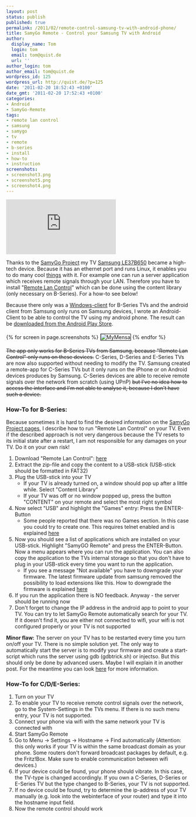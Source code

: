 ```yaml
---
layout: post
status: publish
published: true
permalink: /2011/02/remote-control-samsung-tv-with-android-phone/
title: SamyGo Remote - Control your Samsung TV with Android
author:
  display_name: Tom
  login: tom
  email: tom@quist.de
  url: ''
author_login: tom
author_email: tom@quist.de
wordpress_id: 125
wordpress_url: http://quist.de/?p=125
date: '2011-02-20 18:52:43 +0100'
date_gmt: '2011-02-20 17:52:43 +0100'
categories:
- Android
- SamyGo-Remote
tags:
- remote lan control
- samsung
- samygo
- tv
- remote
- b-series
- install
- how-to
- instruction
screenshots:
- screenshot3.png
- screenshot5.png
- screenshot4.png
---
```

![qrcode](https://qrcode.kaywa.com/img.php?s=3&d=https%3a%2f%2fplay.google.com%2fstore%2fapps%2fdetails%3fid%3dde.quist.app.samyGoRemote)

Thanks to the [SamyGo Project](http://samygo.tv/) my TV [Samsung LE37B650](http://www.samsung.com/de/support/model/LE37B650T2PXZG) became a high-tech device. Because it has an ethernet port and runs Linux, it enables you to do many cool [things](http://wiki.samygo.tv/index.php5/Content_Library_applications_list) with it. For example one can run a server application which receives remote signals through your LAN. Therefore you have to install "[Remote Lan Control](http://wiki.samygo.tv/index.php5/Content_Library_applications_list#Remote_LAN_Control)" which can be done using the content library (only necessary on B-Series). For a how-to see below!

Because there only was a [Windows-client](http://wiki.samygo.tv/index.php5/Content_Library_applications_list#Remote_LAN_Control) for B-Series TVs and the android client from Samsung only runs on Samsung devices, I wrote an Android-Client to be able to control the TV using my android phone. The result can be [downloaded from the Android Play Store](https://play.google.com/store/apps/details?id=de.quist.app.samyGoRemote).

{% for screen in page.screenshots %}<img src="{{ screen | prepend: '/assets/' | prepend: site.baseurl | replace: '//', '/' }}" alt="MyMensa" style="display: inline-block; margin: 5px; border: 1px solid black;"/>{% endfor %}

<del>The app only works for B-Series TVs from Samsung, because "Remote Lan Control" only runs on these devices.</del> C-Series, D-Series and E-Series TVs are now also supported without needing to modify the TV. Samsung created a remote-app for C-Series TVs but it only runs on the iPhone or on Android devices produces by Samsung. C-Series devices are able to receive remote signals over the network from scratch (using UPnP) <del>but I've no idea how to access the interface and I'm not able to analyse it, because I don't have such a device.</del>

### How-To for B-Series:

Because sometimes it is hard to find the desired information on the [SamyGo Project pages](http://samygo.tv/), I describe how to run "Remote Lan Control" on your TV. Even if the described approach is not very dangerous because the TV resets to its initial state after a restart, I am not responsible for any damages on your TV. Do it on your own risk!

1.  Download "Remote Lan Control": [here](http://download.samygo.tv/B%20Series/Content%20Library%20Applications/Remote%20LAN%20Control%20%28v0.1%29.zip)
2.  Extract the zip-file and copy the content to a USB-stick (USB-stick should be formatted in FAT32)
3.  Plug the USB-stick into your TV
    *   If your TV is already turned on, a window should pop up after a little while. Select "Content Library"
    *   If your TV was off or no window popped up, press the button "CONTENT" on your remote and select the most right symbol
4.  Now select "USB" and highlight the "Games" entry: Press the ENTER-Button
    *   Some people reported that there was no Games section. In this case you could try to create one. This requires telnet enabled and is explained [here](http://wiki.samygo.tv/index.php5/Enable_GAME_menu_option_at_Plasma_series)
5.  Now you should see a list of applications which are installed on your USB-stick. Highlight "SamyGO Remote" and press the ENTER-Button. Now a menu appears where you can run the application. You can also copy the application to the TVs internal storage so that you don't have to plug in your USB-stick every time you want to run the application.
    *   If you see a message "Not available" you have to downgrade your firmware. The latest firmware update from samsung removed the possibility to load extensions like this. How to downgrade the firmware is explained [here](http://forum.samygo.tv/viewtopic.php?f=5&t=2038)
6.  If you run the application there is NO feedback. Anyway - the server should be running now
7.  Don't forget to change the IP address in the android app to point to your TV. You can try to let SamyGo Remote automatically search for your TV. If it doesn't find it, you are either not connected to wifi, your wifi is not configured properly or your TV is not supported

**Minor flaw:** The server on your TV has to be restarted every time you turn on/off your TV. There is no simple solution yet. The only way to automatically start the server is to modify your firmware and create a start-script which runs the server using gdb (gdbtrick.sh) or injectso. But this should only be done by advanced users. Maybe I will explain it in another post. For the meantime you can look [here](http://wiki.samygo.tv/index.php5/SamyGO_for_DUMMIES#Using_a_SamyGO_app) for more information.

### How-To for C/D/E-Series:

1.  Turn on your TV
2.  To enable your TV to receive remote control signals over the network, go to the System-Settings in the TVs menu. If there is no such menu entry, your TV is not supported.
3.  Connect your phone via wifi with the same network your TV is connected with
4.  Start SamyGo Remote
5.  Go to Menu -> Settings -> Hostname -> Find automatically (Attention: this only works if your TV is within the same broadcast domain as your phone. Some routers don't forward broadcast packages by default, e.g. the Fritz!Box. Make sure to enable communication between wifi devices.)
6.  If your device could be found, your phone should vibrate. In this case, the TV-type is changed accordingly. If you own a C-Series, D-Series or E-Series TV but the type changed to B-Series, your TV is not supported.
7.  If no device could be found, try to determine the ip-address of your TV manually (e.g. look into the webinterface of your router) and type it into the hostname input field.
8.  Now the remote control should work
